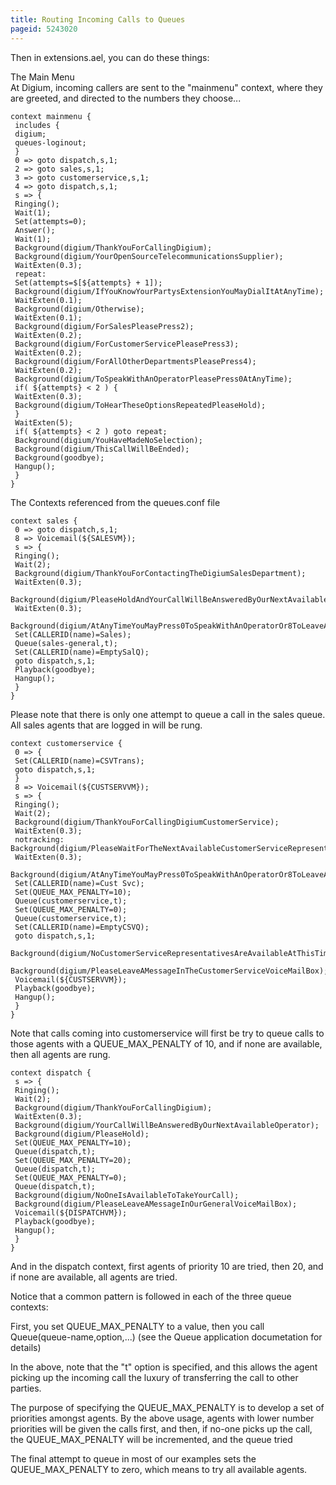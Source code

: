 ```yaml
---
title: Routing Incoming Calls to Queues
pageid: 5243020
---
```


Then in extensions.ael, you can do these things:

The Main Menu  
 At Digium, incoming callers are sent to the "mainmenu" context, where they are greeted, and directed to the numbers they choose...

```
context mainmenu {
 includes {
 digium;
 queues-loginout;
 }
 0 => goto dispatch,s,1; 
 2 => goto sales,s,1;
 3 => goto customerservice,s,1;
 4 => goto dispatch,s,1;
 s => {
 Ringing();
 Wait(1);
 Set(attempts=0); 
 Answer(); 
 Wait(1); 
 Background(digium/ThankYouForCallingDigium);
 Background(digium/YourOpenSourceTelecommunicationsSupplier); 
 WaitExten(0.3);
 repeat: 
 Set(attempts=$[${attempts} + 1]); 
 Background(digium/IfYouKnowYourPartysExtensionYouMayDialItAtAnyTime); 
 WaitExten(0.1);
 Background(digium/Otherwise); 
 WaitExten(0.1); 
 Background(digium/ForSalesPleasePress2); 
 WaitExten(0.2);
 Background(digium/ForCustomerServicePleasePress3); 
 WaitExten(0.2);
 Background(digium/ForAllOtherDepartmentsPleasePress4); 
 WaitExten(0.2); 
 Background(digium/ToSpeakWithAnOperatorPleasePress0AtAnyTime); 
 if( ${attempts} < 2 ) { 
 WaitExten(0.3); 
 Background(digium/ToHearTheseOptionsRepeatedPleaseHold);
 }
 WaitExten(5);
 if( ${attempts} < 2 ) goto repeat; 
 Background(digium/YouHaveMadeNoSelection); 
 Background(digium/ThisCallWillBeEnded); 
 Background(goodbye); 
 Hangup(); 
 } 
}

```

The Contexts referenced from the queues.conf file

```
context sales {
 0 => goto dispatch,s,1;
 8 => Voicemail(${SALESVM});
 s => {
 Ringing();
 Wait(2); 
 Background(digium/ThankYouForContactingTheDigiumSalesDepartment); 
 WaitExten(0.3); 
 Background(digium/PleaseHoldAndYourCallWillBeAnsweredByOurNextAvailableSalesRepresentative); 
 WaitExten(0.3); 
 Background(digium/AtAnyTimeYouMayPress0ToSpeakWithAnOperatorOr8ToLeaveAMessage); 
 Set(CALLERID(name)=Sales); 
 Queue(sales-general,t); 
 Set(CALLERID(name)=EmptySalQ); 
 goto dispatch,s,1; 
 Playback(goodbye); 
 Hangup(); 
 } 
}

```

Please note that there is only one attempt to queue a call in the sales queue. All sales agents that are logged in will be rung.

```
context customerservice { 
 0 => {
 Set(CALLERID(name)=CSVTrans); 
 goto dispatch,s,1; 
 } 
 8 => Voicemail(${CUSTSERVVM}); 
 s => {
 Ringing(); 
 Wait(2); 
 Background(digium/ThankYouForCallingDigiumCustomerService); 
 WaitExten(0.3); 
 notracking: Background(digium/PleaseWaitForTheNextAvailableCustomerServiceRepresentative); 
 WaitExten(0.3); 
 Background(digium/AtAnyTimeYouMayPress0ToSpeakWithAnOperatorOr8ToLeaveAMessage); 
 Set(CALLERID(name)=Cust Svc); 
 Set(QUEUE_MAX_PENALTY=10); 
 Queue(customerservice,t);
 Set(QUEUE_MAX_PENALTY=0); 
 Queue(customerservice,t); 
 Set(CALLERID(name)=EmptyCSVQ); 
 goto dispatch,s,1; 
 Background(digium/NoCustomerServiceRepresentativesAreAvailableAtThisTime); 
 Background(digium/PleaseLeaveAMessageInTheCustomerServiceVoiceMailBox); 
 Voicemail(${CUSTSERVVM}); 
 Playback(goodbye); 
 Hangup(); 
 } 
}

```

Note that calls coming into customerservice will first be try to queue calls to those agents with a QUEUE_MAX_PENALTY of 10, and if none are available, then all agents are rung.

```
context dispatch {
 s => {
 Ringing();
 Wait(2); 
 Background(digium/ThankYouForCallingDigium); 
 WaitExten(0.3);
 Background(digium/YourCallWillBeAnsweredByOurNextAvailableOperator); 
 Background(digium/PleaseHold); 
 Set(QUEUE_MAX_PENALTY=10);
 Queue(dispatch,t); 
 Set(QUEUE_MAX_PENALTY=20); 
 Queue(dispatch,t); 
 Set(QUEUE_MAX_PENALTY=0);
 Queue(dispatch,t);
 Background(digium/NoOneIsAvailableToTakeYourCall); 
 Background(digium/PleaseLeaveAMessageInOurGeneralVoiceMailBox);
 Voicemail(${DISPATCHVM}); 
 Playback(goodbye); 
 Hangup(); 
 }
}

```

And in the dispatch context, first agents of priority 10 are tried, then 20, and if none are available, all agents are tried.

Notice that a common pattern is followed in each of the three queue contexts:

First, you set QUEUE_MAX_PENALTY to a value, then you call Queue(queue-name,option,...) (see the Queue application documetation for details)

In the above, note that the "t" option is specified, and this allows the agent picking up the incoming call the luxury of transferring the call to other parties.

The purpose of specifying the QUEUE_MAX_PENALTY is to develop a set of priorities amongst agents. By the above usage, agents with lower number priorities will be given the calls first, and then, if no-one picks up the call, the QUEUE_MAX_PENALTY will be incremented, and the queue tried   

The final attempt to queue in most of our examples sets the QUEUE_MAX_PENALTY to zero, which means to try all available agents.
